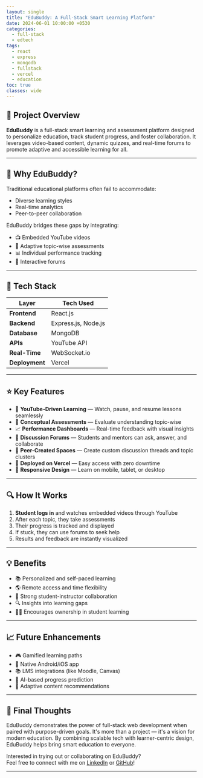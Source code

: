 ```yaml
---
layout: single
title: "EduBuddy: A Full-Stack Smart Learning Platform"
date: 2024-06-01 10:00:00 +0530
categories:
  - full-stack
  - edtech
tags:
  - react
  - express
  - mongodb
  - fullstack
  - vercel
  - education
toc: true
classes: wide
---
```


## 🎯 Project Overview

**EduBuddy** is a full-stack smart learning and assessment platform designed to personalize education, track student progress, and foster collaboration. It leverages video-based content, dynamic quizzes, and real-time forums to promote adaptive and accessible learning for all.

---

## 🚀 Why EduBuddy?

Traditional educational platforms often fail to accommodate:
- Diverse learning styles
- Real-time analytics
- Peer-to-peer collaboration

EduBuddy bridges these gaps by integrating:
- 📺 Embedded YouTube videos
- 🧪 Adaptive topic-wise assessments
- 📊 Individual performance tracking
- 💬 Interactive forums

---

## 🔧 Tech Stack

| Layer       | Tech Used     |
|-------------|---------------|
| **Frontend**| React.js      |
| **Backend** | Express.js, Node.js |
| **Database**| MongoDB       |
| **APIs**    | YouTube API   |
| **Real-Time**| WebSocket.io |
| **Deployment**| Vercel      |

---

## ⭐ Key Features

- 🎥 **YouTube-Driven Learning** — Watch, pause, and resume lessons seamlessly  
- 🧠 **Conceptual Assessments** — Evaluate understanding topic-wise  
- 📈 **Performance Dashboards** — Real-time feedback with visual insights  
- 💬 **Discussion Forums** — Students and mentors can ask, answer, and collaborate  
- 👥 **Peer-Created Spaces** — Create custom discussion threads and topic clusters  
- 🚀 **Deployed on Vercel** — Easy access with zero downtime  
- 📱 **Responsive Design** — Learn on mobile, tablet, or desktop

---

## 🔍 How It Works

1. **Student logs in** and watches embedded videos through YouTube
2. After each topic, they take assessments
3. Their progress is tracked and displayed
4. If stuck, they can use forums to seek help
5. Results and feedback are instantly visualized

---

## 💡 Benefits

- 📚 Personalized and self-paced learning
- 🌎 Remote access and time flexibility
- 🤝 Strong student-instructor collaboration
- 🔍 Insights into learning gaps
- 👨‍🎓 Encourages ownership in student learning

---

## 📈 Future Enhancements

- 🎮 Gamified learning paths  
- 📱 Native Android/iOS app  
- 📚 LMS integrations (like Moodle, Canvas)  
- 🤖 AI-based progress prediction  
- 📡 Adaptive content recommendations  

---

## 📌 Final Thoughts

EduBuddy demonstrates the power of full-stack web development when paired with purpose-driven goals. It's more than a project — it's a vision for modern education. By combining scalable tech with learner-centric design, EduBuddy helps bring smart education to everyone.

Interested in trying out or collaborating on EduBuddy?  
Feel free to connect with me on [LinkedIn](https://www.linkedin.com/in/yashbhoomkar) or [GitHub](https://github.com/yashbhoomkar)!

---
